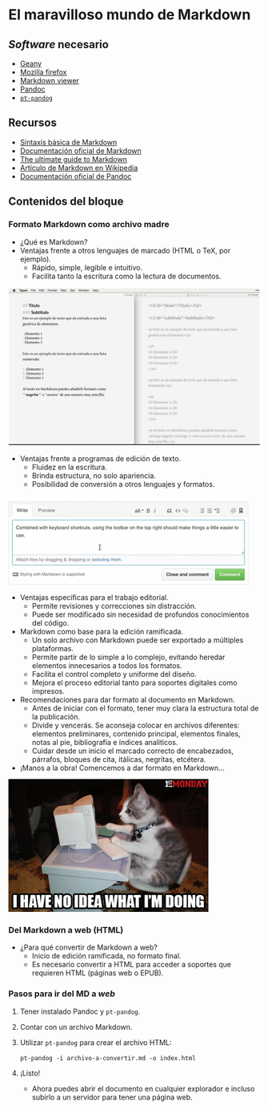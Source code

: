 # El maravilloso mundo de Markdown

## *Software* necesario

* [Geany](http://www.geany.org/)
* [Mozilla firefox](https://www.mozilla.org/en-US/firefox/new/)
* [Markdown viewer](https://addons.mozilla.org/en-US/firefox/addon/markdown-viewer/)
* [Pandoc](http://pandoc.org/)
* [`pt-pandog`](https://github.com/ColectivoPerroTriste/Herramientas/tree/master/Archivo-madre/1-Pandog)

## Recursos

* [Sintaxis básica de Markdown](https://github.com/adam-p/markdown-here/wiki/Markdown-Cheatsheet)
* [Documentación oficial de Markdown](https://daringfireball.net/projects/markdown/syntax)
* [The ultimate guide to Markdown](https://blog.ghost.org/markdown/)
* [Artículo de Markdown en Wikipedia](https://es.wikipedia.org/wiki/Markdown)
* [Documentación oficial de Pandoc](http://pandoc.org/getting-started.html)

## Contenidos del bloque

### Formato Markdown como archivo madre

* ¿Qué es Markdown?
* Ventajas frente a otros lenguajes de marcado (HTML o TeX, por ejemplo).
	* Rápido, simple, legible e intuitivo.
	* Facilita tanto la escritura como la lectura de documentos.

![](recursos/img05-01.png)

* Ventajas frente a programas de edición de texto.
	* Fluidez en la escritura.
	* Brinda estructura, no solo apariencia.
	* Posibilidad de conversión a otros lenguajes y formatos.

![](recursos/gif05-01.gif)

* Ventajas específicas para el trabajo editorial.
	* Permite revisiones y correcciones sin distracción.
	* Puede ser modificado sin necesidad de profundos conocimientos del código.
* Markdown como base para la edición ramificada.
	* Un solo archivo con Markdown puede ser exportado a múltiples plataformas.
	* Permite partir de lo simple a lo complejo, evitando heredar elementos innecesarios a todos los formatos.
	* Facilita el control completo y uniforme del diseño.
	* Mejora el proceso editorial tanto para soportes digitales como impresos.
* Recomendaciones para dar formato al documento en Markdown.
	* Antes de iniciar con el formato, tener muy clara la estructura total de la publicación.
	* Divide y vencerás. Se aconseja colocar en archivos diferentes: elementos preliminares, contenido principal, elementos finales, notas al pie, bibliografía e índices analíticos.
	* Cuidar desde un inicio el marcado correcto de encabezados, párrafos, bloques de cita, itálicas, negritas, etcétera.
* ¡Manos a la obra! Comencemos a dar formato en Markdown...

![](recursos/gif05-02.gif)

### Del Markdown a web (HTML)

* ¿Para qué convertir de Markdown a web?
	* Inicio de edición ramificada, no formato final.
	* Es necesario convertir a HTML para acceder a soportes que requieren HTML (páginas web o EPUB).

### Pasos para ir del MD a *web*

1. Tener instalado Pandoc y `pt-pandog`.
2. Contar con un archivo Markdown.
3. Utilizar `pt-pandog` para crear el archivo HTML:

    ```
    pt-pandog -i archivo-a-convertir.md -o index.html
    ```

8. ¡Listo!
	* Ahora puedes abrir el documento en cualquier explorador e incluso
	subirlo a un servidor para tener una página web.
